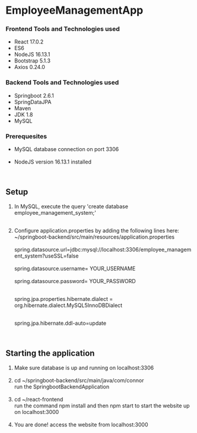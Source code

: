 # EmployeeManagementApp

### Frontend Tools and Technologies used
<ul>
<li>React 17.0.2</li>
<li>ES6</li>
<li>NodeJS 16.13.1</li>
<li>Bootstrap 5.1.3</li>
<li>Axios 0.24.0</li>
</ul>

### Backend Tools and Technologies used
<ul>
<li>Springboot 2.6.1</li>
<li>SpringDataJPA</li>
<li>Maven</li>
<li>JDK 1.8</li>
<li>MySQL</li>
</ul>

### Prerequesites 
<ul>
    <li>
    MySQL database connection on port 3306
    </li> <br>
    <li>
    NodeJS version 16.13.1 installed
    </li> 
</ul> <br>

## Setup 
<ol>

<li> <!--- 1 --->
In MySQL, execute the query 'create database employee_management_system;' 
</li> <br>

<li> <!--- 2 --->
    
Configure application.properties by adding the following lines here:
<br> ~/springboot-backend/src/main/resources/application.properties <br>
<br> spring.datasource.url=jdbc:mysql://localhost:3306/employee_management_system?useSSL=false <br>
<br> spring.datasource.username= YOUR_USERNAME <br>
<br>spring.datasource.password= YOUR_PASSWORD<br>

<br>spring.jpa.properties.hibernate.dialect = org.hibernate.dialect.MySQL5InnoDBDialect<br>

<br>spring.jpa.hibernate.ddl-auto=update<br>

</li> <br>

</ol>

## Starting the application
<ol>
<li>
Make sure database is up and running on localhost:3306
</li> <br>

<li>
cd ~/springboot-backend/src/main/java/com/connor <br>
run the SpringbootBackendApplication
</li> <br>

<li>
cd ~/react-frontend <br>
run the command npm install and then npm start to start the website up on localhost:3000
</li> <br>

<li>
You are done! access the website from localhost:3000
</li> <br>
</ol>
